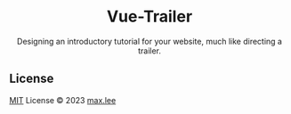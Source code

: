 <br>
<br>

<h1 align="center" style="border: 0px">Vue-Trailer</h1>

<p align="center">
Designing an introductory tutorial for your website, much like directing a trailer.
</p>

## License

[MIT](./LICENSE) License © 2023 [max.lee](https://github.com/f820602)